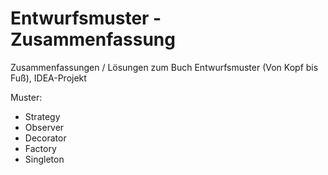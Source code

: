 # Entwurfsmuster - Zusammenfassung
Zusammenfassungen / Lösungen zum Buch Entwurfsmuster (Von Kopf bis Fuß), IDEA-Projekt

Muster: 
  - Strategy
  - Observer
  - Decorator
  - Factory
  - Singleton
